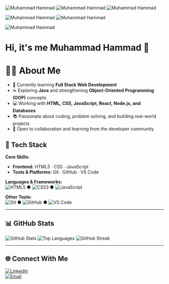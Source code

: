 ![Muhammad Hammad](https://capsule-render.vercel.app/api?type=waving&color=0:141E30,100:243B55&height=200&section=header&text=Muhammad%20Hammad%20💻&fontSize=42&fontColor=00FFCC&animation=fadeIn&fontAlignY=35)
![Muhammad Hammad](https://capsule-render.vercel.app/api?type=waving&color=gradient&height=200&section=header&text=Muhammad%20Hammad%20🚀&fontSize=42&fontColor=ffffff&animation=fadeIn&fontAlignY=35)
![Muhammad Hammad](https://capsule-render.vercel.app/api?type=waving&color=0:ff0000,100:000000&height=200&section=header&text=Muhammad%20Hammad%20🔥&fontSize=45&fontColor=FFD700&animation=fadeIn&fontAlignY=35)


![Muhammad Hammad](https://capsule-render.vercel.app/api?type=waving&color=gradient&height=200&section=header&text=Muhammad%20Hammad%20👨‍💻&fontSize=42&fontColor=ffffff&animation=fadeIn&fontAlignY=35)
![Muhammad Hammad](https://capsule-render.vercel.app/api?type=waving&color=0:ff0000,100:000000&height=200&section=header&text=Muhammad%20Hammad%20👨‍💻&fontSize=45&fontColor=FFD700&animation=fadeIn&fontAlignY=35)


![Muhammad Hammad](https://capsule-render.vercel.app/api?type=waving&color=0:FF6B6B,100:4ECDC4&height=180&section=header&text=Muhammad%20Hammad%20👨‍💻&fontSize=40&fontColor=ffffff&animation=fadeIn&fontAlignY=35)



# Hi, it's me Muhammad Hammad 👋

# 👨‍💻 **About Me**  
- 🌱 Currently learning **Full Stack Web Development**  
- ☕ Exploring **Java** and strengthening **Object-Oriented Programming (OOP)** concepts  
- 💻 Working with **HTML, CSS, JavaScript, React, Node.js, and Databases**  
- 📚 Passionate about coding, problem solving, and building real-world projects  
- 🤝 Open to collaboration and learning from the developer community  


## 🔧 Tech Stack

**Core Skills:**  
- **Frontend:** HTML5 · CSS · JavaScript 
- **Tools & Platforms:** Git · GitHub · VS Code  

**Languages & Frameworks:**  
![HTML5](https://img.shields.io/badge/HTML5-%23E34F26.svg?logo=html5&logoColor=white) ● 
![CSS3](https://img.shields.io/badge/CSS3-%231572B6.svg?logo=css3&logoColor=white) ● 
![JavaScript](https://img.shields.io/badge/JavaScript-%23323330.svg?logo=javascript&logoColor=%23F7DF1E)  

**Other Tools:**  
![Git](https://img.shields.io/badge/Git-F05032.svg?logo=git&logoColor=white) ● 
![GitHub](https://img.shields.io/badge/GitHub-%23121011.svg?logo=github&logoColor=white) ● 
![VS Code](https://img.shields.io/badge/VS%20Code-0078d7.svg?logo=visual-studio-code&logoColor=white)

---

## 📊 GitHub Stats
![GitHub Stats](https://github-readme-stats.vercel.app/api?username=CodesHammad&show_icons=true&theme=radical)
![Top Languages](https://github-readme-stats.vercel.app/api/top-langs/?username=CodesHammad&layout=compact&theme=radical)
![GitHub Streak](https://streak-stats.demolab.com?user=CodesHammad&theme=radical)

---

## 🌐 Connect With Me

[![LinkedIn](https://img.shields.io/badge/LinkedIn-blue?logo=linkedin&logoColor=white)](https://www.linkedin.com/in/hammad-yaseen-a79928253/)  
[![Email](https://img.shields.io/badge/Email-D14836?logo=gmail&logoColor=white)](mailto:mh0332392344@gmail.com)  
